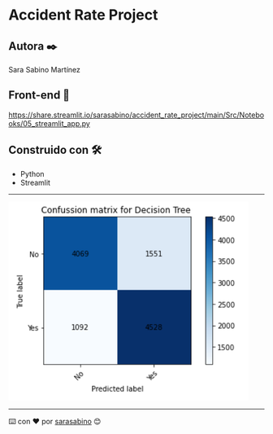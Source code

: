 # Accident Rate Project


## Autora ✒️

Sara Sabino Martínez

## Front-end 🚀
https://share.streamlit.io/sarasabino/accident_rate_project/main/Src/Notebooks/05_streamlit_app.py

## Construido con 🛠️

* Python
* Streamlit
---


![alt text](https://raw.githubusercontent.com/sarasabino/Accident_Rate_Project/master/Images/decision_tree_cm.PNG)

---
⌨️ con ❤️ por [sarasabino](https://github.com/sarasabino) 😊

